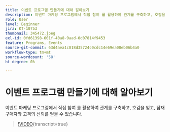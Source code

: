 ```yaml
---
title: 이벤트 프로그램 만들기에 대해 알아보기
description: 이벤트 마케팅 프로그램에서 직접 참여 를 활용하여 관계를 구축하고, 호감을 얻고, 잠재 구매자와 고객의 신뢰를 얻을 수 있습니다.
role: User
level: Beginner
jira: KT-10753
thumbnail: 345472.jpeg
exl-id: 0fd61398-601f-40a8-9aad-0d07814f9453
feature: Programs, Events
source-git-commit: 63d4aea1c818d35724c0cdc14e69ea00eb06b4a0
workflow-type: tm+mt
source-wordcount: '58'
ht-degree: 0%

---
```


# 이벤트 프로그램 만들기에 대해 알아보기

이벤트 마케팅 프로그램에서 직접 참여 를 활용하여 관계를 구축하고, 호감을 얻고, 잠재 구매자와 고객의 신뢰를 얻을 수 있습니다.

>[!VIDEO](https://video.tv.adobe.com/v/345472/?quality=12&learn=on){transcript=true}
